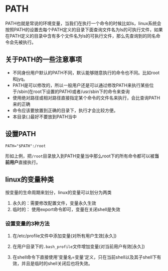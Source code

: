 # PATH

PATH也就是常说的环境变量，当我们在执行一个命令的时候比如ls，linux系统会按照PATH的设置去每个PATH定义的目录下面查询文件名为ls的可执行文件，如果在PATH定义的目录中含有多个文件名为ls的可执行文件，那么先查询到的同名命令会先被执行。

## 关于PATH的一些注意事项

- 不同身份用户默认的PATH不同，默认能够随意执行的命令也不同。比如root和jyq。
- PATH是可以修改的，所以一般用户还是可以通过修改PATH来执行某些位于/sbin(在root下设置的PATH)或者/usr/sbin下的命令来查询
- 使用绝对路径或相对路径直接指定某个命令的文件名来执行，会比查询PATH来的正确
- 命令应该要放置到正确的目录下，执行才会比较方便。
- 本目录(.)最好不要放到PATH当中

## 设置PATH
```
PATH="$PATH":/root
```
形如上例，把`/root`目录放入到PATH变量当中那么root下的所有命令都可以被**当前用户**直接执行。

## linux的变量种类
按变量的生命周期来划分，linux的变量可以划分为两类
1. 永久的：需要修改配置文件，变量永久生效
2. 临时的： 使用export命令即可，变量在关闭shell是失效

### 设置变量的3种方法

1. 在/etc/profile文件中添加变量(对所有用户生效[永久])

2. 在用户目录下的`.bash_profile`文件增加变量(对当前用户有效[永久])

3. 在shell命令下直接使用'变量名=变量'定义，只在当前shell以及其子shell下有效，并且是临时的shell关闭后也将失效。